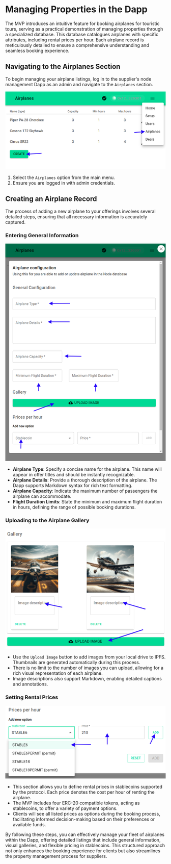 # Managing Properties in the Dapp

The MVP introduces an intuitive feature for booking airplanes for touristic tours, serving as a practical demonstration of managing properties through a specialized database. This database catalogues airplanes with specific attributes, including rental prices per hour. Each airplane record is meticulously detailed to ensure a comprehensive understanding and seamless booking experience.

## Navigating to the Airplanes Section

To begin managing your airplane listings, log in to the supplier's node management Dapp as an admin and navigate to the `Airplanes` section.

![Airplanes Section](./assets/dapp-manager-prop-list.png)

1. Select the `Airplanes` option from the main menu.
2. Ensure you are logged in with admin credentials.

## Creating an Airplane Record

The process of adding a new airplane to your offerings involves several detailed steps, ensuring that all necessary information is accurately captured.

### Entering General Information

![Airplane General Information](./assets/dapp-manager-prop-add.png)

- **Airplane Type**: Specify a concise name for the airplane. This name will appear in offer titles and should be instantly recognizable.
- **Airplane Details**: Provide a thorough description of the airplane. The Dapp supports Markdown syntax for rich text formatting.
- **Airplane Capacity**: Indicate the maximum number of passengers the airplane can accommodate.
- **Flight Duration Limits**: State the minimum and maximum flight duration in hours, defining the range of possible booking durations.

### Uploading to the Airplane Gallery

![Airplane Gallery](./assets/dapp-manager-prop-gal.png)

- Use the `Upload Image` button to add images from your local drive to IPFS. Thumbnails are generated automatically during this process.
- There is no limit to the number of images you can upload, allowing for a rich visual representation of each airplane.
- Image descriptions also support Markdown, enabling detailed captions and annotations.

### Setting Rental Prices

![Airplane Rental Prices](./assets/dapp-manager-prop-price.png)

- This section allows you to define rental prices in stablecoins supported by the protocol. Each price denotes the cost per hour of renting the airplane.
- The MVP includes four ERC-20 compatible tokens, acting as stablecoins, to offer a variety of payment options.
- Clients will see all listed prices as options during the booking process, facilitating informed decision-making based on their preferences or available funds.

By following these steps, you can effectively manage your fleet of airplanes within the Dapp, offering detailed listings that include general information, visual galleries, and flexible pricing in stablecoins. This structured approach not only enhances the booking experience for clients but also streamlines the property management process for suppliers.
